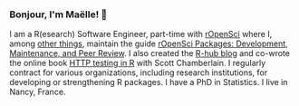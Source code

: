 ### Bonjour, I'm Maëlle! :wave:

I am a R(esearch) Software Engineer, part-time with [rOpenSci](https://ropensci.org) where I, among [other things](https://ropensci.org/author/ma%C3%ABlle-salmon/), maintain the guide [rOpenSci Packages: Development, Maintenance, and Peer Review](https://devguide.ropensci.org/). 
I also created the [R-hub blog](https://blog.r-hub.io) and co-wrote the online book [HTTP testing in R](https://books.ropensci.org/http-testing) with Scott Chamberlain. 
I regularly contract for various organizations, including research institutions, for developing or strengthening R packages. 
I have a PhD in Statistics. I live in Nancy, France. 
